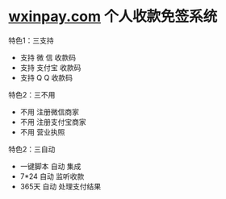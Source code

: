 # [wxinpay.com](http://www.wxinpay.com) 个人收款免签系统

特色1：三支持

* 支持 微  信 收款码
* 支持 支付宝 收款码
* 支持 Q   Q 收款码

特色2：三不用

* 不用 注册微信商家
* 不用 注册支付宝商家
* 不用 营业执照

特色2：三自动

* 一键脚本 自动 集成
* 7*24  自动 监听收款
* 365天 自动 处理支付结果


